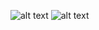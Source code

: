 ![alt text](https://unit.fun/github/overview.svg)
![alt text](https://unit.fun/github/languages.svg)
